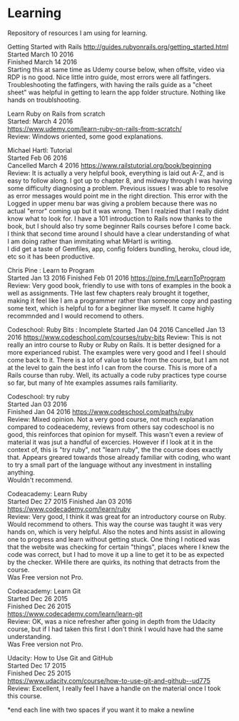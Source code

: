 # Learning
Repository of resources I am using for learning.

Getting Started with Rails
http://guides.rubyonrails.org/getting_started.html  
Started March 10 2016  
Finished March 14 2016  
Starting this at same time as Udemy course below, when offsite, video via RDP is no good.
Nice little intro guide, most errors were all fatfingers. Troubleshooting the fatfingers, with having the rails guide as a "cheet sheet" was helpful in getting to learn the app folder structure. Nothing like hands on troublshooting.  

Learn Ruby on Rails from scratch  
Started: March 4 2016  
https://www.udemy.com/learn-ruby-on-rails-from-scratch/  
Review: Windows oriented, some good explanations.

Michael Hartl: Tutorial  
Started Feb 06 2016  
Cancelled March 4 2016
https://www.railstutorial.org/book/beginning  
Review: It is actually a very helpful book, everything is laid out A-Z, and is easy to follow along. I got up to chapter 8, and midway through I was having some difficulty diagnosing a problem. Previous issues I was able to resolve as error messages would point me in the right direction. This error with the Logged in upper menu bar was giving a problem because there was no actual "error" coming up but it was wrong. Then I realzied that I really didnt know what to look for. I have a 101 introduction to Rails now thanks to the book, but I should also try some beginner Rails courses before I come back. 
I think that second time around I should have a clear understanding of what I am doing rather than immitating what MHartl is writing.  
I did get a taste of Gemfiles, app, config folders bundling, heroku, cloud ide, etc so it has been productive.  

Chris Pine : Learn to Program  
Started Jan 13 2016 
Finished Feb 01 2016
https://pine.fm/LearnToProgram  
Review: Very good book, friendly to use with tons of examples in the book a well as assignments. THe last few chapters realy brought it together, making it feel like I am a programmer rather than someone copy and pasting some text, which is helpful to for a beginner like myself. It came highly recommnded and I would recomend to others.  
  
Codeschool: Ruby Bits : Incomplete
Started Jan 04 2016
Cancelled Jan 13 2016
https://www.codeschool.com/courses/ruby-bits
Review: This is not really an intro course to Ruby or Ruby on Rails. It is better designed for a more experianced rubist. The examples were very good and I feel I should come back to it. There is a lot of value to take from the course, but I am not at the level to gain the best info I can from the course. This is more of a Rails course than ruby. Well, its actually a code ruby practices type course so far, but many of hte examples assumes rails familiarity.

Codeschool: try ruby  
Started Jan 03 2016  
Finished Jan 04 2016
https://www.codeschool.com/paths/ruby  
Review: Mixed opinion. Not a very good course, not much explanation compared to codeacedemy, reviews from others say codeschool is no good, this reinforces  that opinion for myself. This wasn't even a review of material it was jsut a handful of excercies. However if I look at it in the context of, this is "try ruby", not "learn ruby", the the course does exactly that. Appears greared towards those already familiar with coding, who want to try a small part of the language without any investment in installing anything.  
Wouldn't recommend.  

Codeacademy: Learn Ruby  
Started Dec 27 2015
Finished Jan 03 2016
https://www.codecademy.com/learn/ruby  
Review: Very good, I think it was great for an introductory course on Ruby. Would recommend to others. This way the course was taught it was very hands on, which is very helpful. Also the notes and hints assist in allowing one to progress and learn without getting stuck. One thing I noticed was that the website was checking for certain "things", places where I knew the code was correct, but I had to move it up a line to get it to be as expected by the checker. WHile there are quirks, its nothing that detracts from the course.  
Was Free version not Pro.  

Codeacademy: Learn Git  
Started Dec 26 2015  
Finished Dec 26 2015  
https://www.codecademy.com/learn/learn-git  
Review: OK, was a nice refresher after going in depth from the Udacity course, but if I had taken this first I don't think I would have had the same understanding.   
Was Free version not Pro.    

Udacity: How to Use Git and GitHub  
Started Dec 17 2015  
Finished Dec 25 2015  
https://www.udacity.com/course/how-to-use-git-and-github--ud775  
Review: Excellent, I really feel I have a handle on the material once I took this course.  


*end each line with two spaces if you want it to make a newline
